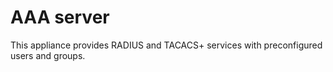 # AAA server

This appliance provides RADIUS and TACACS+ services with preconfigured users and groups.
